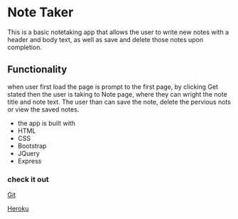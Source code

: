 # Note Taker
This is a basic notetaking app that allows the user to write new notes with a 
header and body text, as well as save and delete those notes upon completion.

## Functionality
when user first load the page is prompt to the first page, by clicking Get 
stated then the user is taking to Note page, where they can wright the note 
title and note text. The user than can save the note, delete the pervious nots or view the saved notes.

 * the app is built with
 * HTML
 * CSS
 * Bootstrap
 * JQuery
 * Express


### check it out 

[Git](https://github.com/Nick-code92/Note-Taker)

[Heroku](https://afternoon-spire-95129.herokuapp.com)

